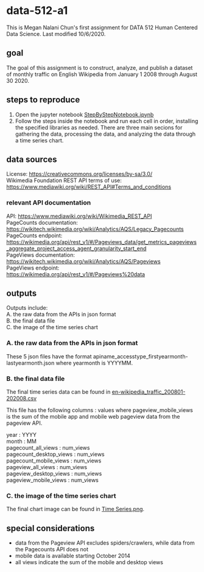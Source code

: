# data-512-a1
This is Megan Nalani Chun's first assignment for DATA 512 Human Centered Data Science. Last modified 10/6/2020.

## goal
The goal of this assignment is to construct, analyze, and publish a dataset of monthly traffic on English Wikipedia from January 1 2008 through August 30 2020.

## steps to reproduce 
1. Open the jupyter notebook [StepByStepNotebook.ipynb](https://github.com/NalaniKai/data-512/blob/main/data-512-a1/StepByStepNotebook.ipynb)
2. Follow the steps inside the notebook and run each cell in order, installing the specified libraries as needed. There are three main secions for gathering the data, processing the data, and analyzing the data through a time series chart. 

## data sources
License: https://creativecommons.org/licenses/by-sa/3.0/  
Wikimedia Foundation REST API terms of use: https://www.mediawiki.org/wiki/REST_API#Terms_and_conditions 

### relevant API documentation
API: https://www.mediawiki.org/wiki/Wikimedia_REST_API  
PageCounts documentation: https://wikitech.wikimedia.org/wiki/Analytics/AQS/Legacy_Pagecounts  
PageCounts endpoint: https://wikimedia.org/api/rest_v1/#/Pageviews_data/get_metrics_pageviews_aggregate_project_access_agent_granularity_start_end  
PageViews documentation: https://wikitech.wikimedia.org/wiki/Analytics/AQS/Pageviews  
PageViews endpoint: https://wikimedia.org/api/rest_v1/#/Pageviews%20data

## outputs
Outputs include:  
A. the raw data from the APIs in json format  
B. the final data file  
C. the image of the time series chart  

### A. the raw data from the APIs in json format   
These 5 json files have the format apiname_accesstype_firstyearmonth-lastyearmonth.json where yearmonth is YYYYMM.  

### B. the final data file
The final time series data can be found in [en-wikipedia_traffic_200801-202008.csv](https://github.com/NalaniKai/data-512/blob/main/data-512-a1/en-wikipedia_traffic_200801-202008.csv)  

This file has the following columns : values where pageview_mobile_views is the sum of the mobile app and mobile web pageview data from the pageview API.  
  
year : YYYY  
month : MM  
pagecount_all_views : num_views  
pagecount_desktop_views : num_views  
pagecount_mobile_views : num_views  
pageview_all_views : num_views  
pageview_desktop_views : num_views  
pageview_mobile_views : num_views  

### C. the image of the time series chart 
The final chart image can be found in [Time Series.png](https://github.com/NalaniKai/data-512/blob/main/data-512-a1/Time%20Series.png).

## special considerations
- data from the Pageview API excludes spiders/crawlers, while data from the Pagecounts API does not
- mobile data is available starting October 2014
- all views indicate the sum of the mobile and desktop views